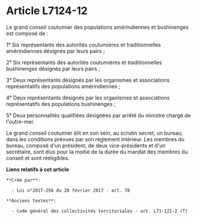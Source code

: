 # Article L7124-12

Le grand conseil coutumier des populations amérindiennes et bushinenges est composé de : 

1° Six représentants des autorités coutumières et traditionnelles amérindiennes désignés par leurs pairs ; 

2° Six représentants des autorités coutumières et traditionnelles bushinenges désignés par leurs pairs ; 

3° Deux représentants désignés par les organismes et associations représentatifs des populations amérindiennes ; 

4° Deux représentants désignés par les organismes et associations représentatifs des populations bushinenges ; 

5° Deux personnalités qualifiées désignées par arrêté du ministre chargé de l'outre-mer. 

Le grand conseil coutumier élit en son sein, au scrutin secret, un bureau, dans les conditions prévues par son règlement
intérieur. Les membres du bureau, composé d'un président, de deux vice-présidents et d'un secrétaire, sont élus pour la
moitié de la durée du mandat des membres du conseil et sont rééligibles.

**Liens relatifs à cet article**

	**Créé par**:

	  - Loi n°2017-256 du 28 février 2017 - art. 78

	**Anciens textes**:

	  - Code général des collectivités territoriales - art. L71-121-2 (T)

